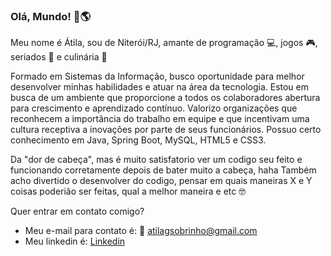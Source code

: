 ### Olá, Mundo! 👋🌎

Meu nome é Átila, sou de Niterói/RJ, amante de programação 💻, jogos 🎮, seriados 🎥 e culinária 🍲

Formado em Sistemas da Informação, busco oportunidade para melhor desenvolver minhas habilidades e atuar na área da tecnologia.
Estou em busca de um ambiente que proporcione a todos os colaboradores abertura para crescimento e aprendizado contínuo.
Valorizo organizações que reconhecem a importância do trabalho em equipe e que incentivam uma cultura receptiva a inovações por parte de seus funcionários.
Possuo certo conhecimento em Java, Spring Boot, MySQL, HTML5 e CSS3.

Da "dor de cabeça", mas é muito satisfatorio ver um codigo seu feito e funcionando corretamente depois de bater muito a cabeça, haha
Também acho divertido o desenvolver do codigo, pensar em quais maneiras X e Y coisas poderião ser feitas, qual a melhor maneira e etc 🤓


Quer entrar em contato comigo?

- Meu e-mail para contato é: 📧 atilagsobrinho@gmail.com
- Meu linkedin é: [Linkedin](https://www.linkedin.com/in/atilasobrinho/)
